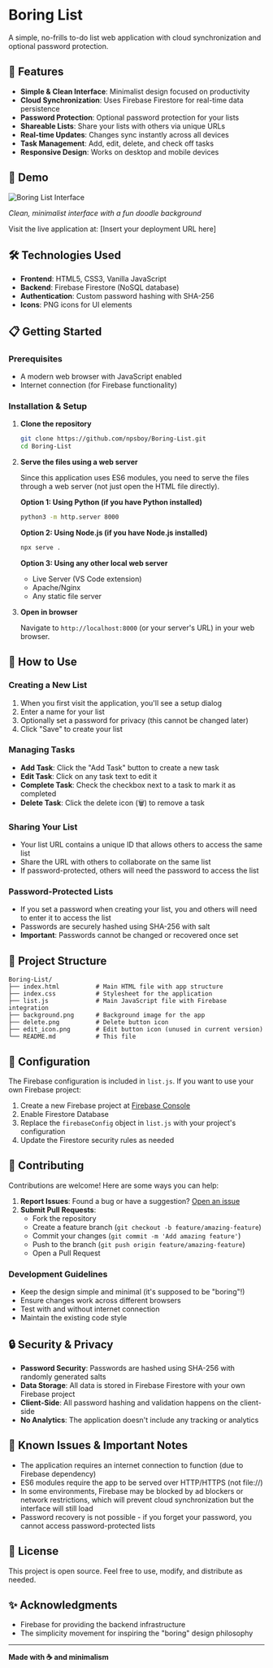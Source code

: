 # Boring List

A simple, no-frills to-do list web application with cloud synchronization and optional password protection.

## 🎯 Features

- **Simple & Clean Interface**: Minimalist design focused on productivity
- **Cloud Synchronization**: Uses Firebase Firestore for real-time data persistence
- **Password Protection**: Optional password protection for your lists
- **Shareable Lists**: Share your lists with others via unique URLs
- **Real-time Updates**: Changes sync instantly across all devices
- **Task Management**: Add, edit, delete, and check off tasks
- **Responsive Design**: Works on desktop and mobile devices

## 🚀 Demo

![Boring List Interface](https://github.com/user-attachments/assets/57be2be5-1f14-47f3-ac1a-6e9a2fc08bb3)

*Clean, minimalist interface with a fun doodle background*

Visit the live application at: [Insert your deployment URL here]

## 🛠️ Technologies Used

- **Frontend**: HTML5, CSS3, Vanilla JavaScript
- **Backend**: Firebase Firestore (NoSQL database)
- **Authentication**: Custom password hashing with SHA-256
- **Icons**: PNG icons for UI elements

## 📋 Getting Started

### Prerequisites

- A modern web browser with JavaScript enabled
- Internet connection (for Firebase functionality)

### Installation & Setup

1. **Clone the repository**
   ```bash
   git clone https://github.com/npsboy/Boring-List.git
   cd Boring-List
   ```

2. **Serve the files using a web server**
   
   Since this application uses ES6 modules, you need to serve the files through a web server (not just open the HTML file directly).

   **Option 1: Using Python (if you have Python installed)**
   ```bash
   python3 -m http.server 8000
   ```
   
   **Option 2: Using Node.js (if you have Node.js installed)**
   ```bash
   npx serve .
   ```
   
   **Option 3: Using any other local web server**
   - Live Server (VS Code extension)
   - Apache/Nginx
   - Any static file server

3. **Open in browser**
   
   Navigate to `http://localhost:8000` (or your server's URL) in your web browser.

## 📱 How to Use

### Creating a New List

1. When you first visit the application, you'll see a setup dialog
2. Enter a name for your list
3. Optionally set a password for privacy (this cannot be changed later)
4. Click "Save" to create your list

### Managing Tasks

- **Add Task**: Click the "Add Task" button to create a new task
- **Edit Task**: Click on any task text to edit it
- **Complete Task**: Check the checkbox next to a task to mark it as completed
- **Delete Task**: Click the delete icon (🗑️) to remove a task

### Sharing Your List

- Your list URL contains a unique ID that allows others to access the same list
- Share the URL with others to collaborate on the same list
- If password-protected, others will need the password to access the list

### Password-Protected Lists

- If you set a password when creating your list, you and others will need to enter it to access the list
- Passwords are securely hashed using SHA-256 with salt
- **Important**: Passwords cannot be changed or recovered once set

## 📁 Project Structure

```
Boring-List/
├── index.html          # Main HTML file with app structure
├── index.css           # Stylesheet for the application
├── list.js             # Main JavaScript file with Firebase integration
├── background.png      # Background image for the app
├── delete.png          # Delete button icon
├── edit_icon.png       # Edit button icon (unused in current version)
└── README.md           # This file
```

## 🔧 Configuration

The Firebase configuration is included in `list.js`. If you want to use your own Firebase project:

1. Create a new Firebase project at [Firebase Console](https://console.firebase.google.com/)
2. Enable Firestore Database
3. Replace the `firebaseConfig` object in `list.js` with your project's configuration
4. Update the Firestore security rules as needed

## 🤝 Contributing

Contributions are welcome! Here are some ways you can help:

1. **Report Issues**: Found a bug or have a suggestion? [Open an issue](https://github.com/npsboy/Boring-List/issues)
2. **Submit Pull Requests**: 
   - Fork the repository
   - Create a feature branch (`git checkout -b feature/amazing-feature`)
   - Commit your changes (`git commit -m 'Add amazing feature'`)
   - Push to the branch (`git push origin feature/amazing-feature`)
   - Open a Pull Request

### Development Guidelines

- Keep the design simple and minimal (it's supposed to be "boring"!)
- Ensure changes work across different browsers
- Test with and without internet connection
- Maintain the existing code style

## 🔒 Security & Privacy

- **Password Security**: Passwords are hashed using SHA-256 with randomly generated salts
- **Data Storage**: All data is stored in Firebase Firestore with your own Firebase project
- **Client-Side**: All password hashing and validation happens on the client-side
- **No Analytics**: The application doesn't include any tracking or analytics

## 🐛 Known Issues & Important Notes

- The application requires an internet connection to function (due to Firebase dependency)
- ES6 modules require the app to be served over HTTP/HTTPS (not file://)
- In some environments, Firebase may be blocked by ad blockers or network restrictions, which will prevent cloud synchronization but the interface will still load
- Password recovery is not possible - if you forget your password, you cannot access password-protected lists

## 📄 License

This project is open source. Feel free to use, modify, and distribute as needed.

## ✨ Acknowledgments

- Firebase for providing the backend infrastructure
- The simplicity movement for inspiring the "boring" design philosophy

---

**Made with ☕ and minimalism**